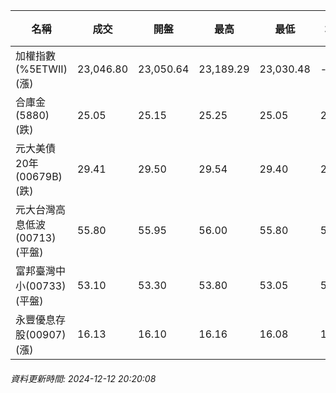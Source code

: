 | 名稱 | 成交 | 開盤 | 最高 | 最低 | 均價 | 成交金額(億) | 昨收 | 漲跌幅 | 漲跌 | 總量 | 昨量 | 振幅 |
| -------- | -------- | -------- | -------- |-------- | -------- | -------- |-------- |-------- |-------- | -------- | -------- |-------- |
|加權指數(%5ETWII) (漲)|23,046.80|23,050.64|23,189.29|23,030.48|-|3,486.51|22,903.63|0.63%|143.17|6,753,437|0|0.69%|
|合庫金(5880) (跌)|25.05|25.15|25.25|25.05|25.13|1.38|25.10|0.20%|0.05|5,476|8,847|0.80%|
|元大美債20年(00679B) (跌)|29.41|29.50|29.54|29.40|29.47|24.91|29.75|1.14%|0.34|84,534|47,309|0.47%|
|元大台灣高息低波(00713) (平盤)|55.80|55.95|56.00|55.80|55.90|5.63|55.80|0.00%|0.00|10,067|11,599|0.36%|
|富邦臺灣中小(00733) (平盤)|53.10|53.30|53.80|53.05|53.38|0.388|53.10|0.00%|0.00|726|824|1.41%|
|永豐優息存股(00907) (漲)|16.13|16.10|16.16|16.08|16.13|0.207|16.07|0.37%|0.06|1,285|2,554|0.50%|
###### 資料更新時間: 2024-12-12 20:20:08